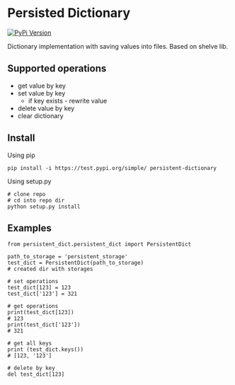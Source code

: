 Persisted Dictionary
====

[![PyPi Version][pypi-image]][pypi-url]


Dictionary implementation with saving values into files. 
Based on shelve lib.

Supported operations
--
- get value by key
- set value by key
    - if key exists - rewrite value
- delete value by key
- clear dictionary 

<!-- Markdown link & img dfn's -->
[pypi-image]: https://img.shields.io/badge/PyPi-0.0.1-green.svg
[pypi-url]: https://test.pypi.org/project/persistent-dictionary/

Install
--
Using pip 

    pip install -i https://test.pypi.org/simple/ persistent-dictionary
    
Using setup.py
    
    # clone repo
    # cd into repo dir
    python setup.py install
    

Examples
-- 
    from persistent_dict.persistent_dict import PersistentDict
    
    path_to_storage = 'persistent_storage'
    test_dict = PersistentDict(path_to_storage)
    # created dir with storages
    
    # set operations
    test_dict[123] = 123
    test_dict['123'] = 321
    
    # get operations
    print(test_dict[123])
    # 123
    print(test_dict['123'])
    # 321
    
    # get all keys
    print (test_dict.keys())
    # [123, '123']
    
    # delete by key
    del test_dict[123]
    
